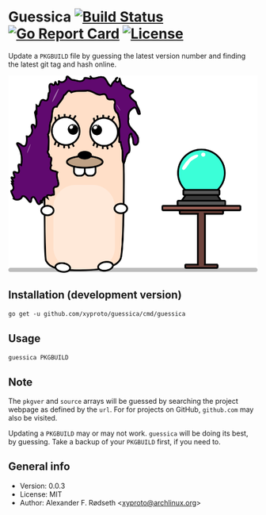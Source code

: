 # Guessica [![Build Status](https://travis-ci.com/xyproto/guessica.svg?branch=master)](https://travis-ci.com/xyproto/guessica) [![Go Report Card](https://goreportcard.com/badge/github.com/xyproto/guessica)](https://goreportcard.com/report/github.com/xyproto/guessica) [![License](https://img.shields.io/badge/license-MIT-green.svg?style=flat)](https://raw.githubusercontent.com/xyproto/guessica/master/LICENSE)

Update a `PKGBUILD` file by guessing the latest version number and finding the latest git tag and hash online.

![logo](img/guessica.svg)

## Installation (development version)

    go get -u github.com/xyproto/guessica/cmd/guessica

## Usage

	guessica PKGBUILD

## Note

The `pkgver` and `source` arrays will be guessed by searching the project webpage as defined by the `url`. For for projects on GitHub, `github.com` may also be visited.

Updating a `PKGBUILD` may or may not work. `guessica` will be doing its best, by guessing. Take a backup of your `PKGBUILD` first, if you need to.

## General info

* Version: 0.0.3
* License: MIT
* Author: Alexander F. Rødseth &lt;xyproto@archlinux.org&gt;
